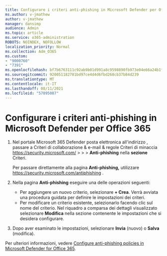 ```yaml
---
title: Configurare i criteri anti-phishing in Microsoft Defender per Office 365
ms.author: v-jmathew
author: v-jmathew
manager: dansimp
audience: Admin
ms.topic: article
ms.service: o365-administration
ROBOTS: NOINDEX, NOFOLLOW
localization_priority: Normal
ms.collection: Adm_O365
ms.custom:
- "9000760"
- "7391"
ms.openlocfilehash: bf7b6763111c92ab9b01d991a8c9598890fb973e04e66a24b1f21863e11e2d91
ms.sourcegitcommit: 920051182781bd97ce4d4d6fbd268cb37b84d239
ms.translationtype: MT
ms.contentlocale: it-IT
ms.lasthandoff: 08/11/2021
ms.locfileid: "57895087"
---
```

# <a name="set-up-anti-phishing-policies-in-microsoft-defender-for-office-365"></a>Configurare i criteri anti-phishing in Microsoft Defender per Office 365

1. Nel portale Microsoft 365 Defender posta elettronica all'indirizzo , passare a Criteri di collaborazione & e-mail & regole Criteri di minaccia <https://security.microsoft.com/>  \>  \>  \> **Anti-phishing** nella **sezione** Criteri.

   Per passare direttamente alla pagina **Anti-phishing,** utilizzare <https://security.microsoft.com/antiphishing> .

2. Nella pagina **Anti-phishing** eseguire una delle operazioni seguenti:
   - Per aggiungere un nuovo criterio, selezionare **+ Crea**. Verrà avviata una procedura guidata per definire le impostazioni dei criteri.
   - Per modificare un criterio esistente, selezionarlo facendo clic sul nome del criterio. Nel riquadro a comparsa dei dettagli visualizzato selezionare **Modifica** nella sezione contenente le impostazioni che si desidera configurare.

3. Dopo aver esaminato le impostazioni, selezionare **Invia** (nuovo) o **Salva** (modifica).

Per ulteriori informazioni, vedere [Configure anti-phishing policies in Microsoft Defender for Office 365](https://docs.microsoft.com/microsoft-365/security/office-365-security/configure-mdo-anti-phishing-policies).
